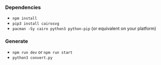 
### Dependencies
- `npm install`
- `pip3 install cairosvg`
- `pacman -Sy cairo python3 python-pip`
(or equivalent on  your platform)

### Generate
- `npm run dev` or `npm run start`
- `python3 convert.py`